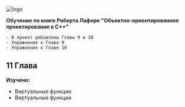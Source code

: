 ![logo][image] 

**Обучение по книге Роберта Лафоре "Объектно-ориентированное проектирование в С++"**

```
- В проект добавлены Главы 9 и 10
- Упражнения к Главе 9
- Упражнения к Главе 10
```

## 11 Глава
**Изучено:** 
* Виртуальные функции
* Виртуальные функции



[image]:http://4.bp.blogspot.com/-xKL7dh0CnCI/U7lYP9o6DjI/AAAAAAAAAZs/Lw3H4hlCguQ/s1600/%D0%B0%D0%BB%D0%B3%D0%BE%D1%80%D0%B8%D1%82%D0%BC%D1%8B+%D1%82%D0%B5%D0%BE%D1%80%D0%B8%D1%8F.png

